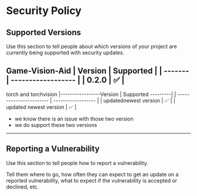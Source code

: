 # Security Policy

## Supported Versions

Use this section to tell people about which versions of your project are
currently being supported with security updates.

Game-Vision-Aid
| Version | Supported          |
| ------- | ------------------ |
| 0.2.0   | :white_check_mark: |
---------------------------------


torch and torchvision
|-----------------Version | Supported ---------|
| ----------------------- | ------------------ |
| updatednewest version   | :white_check_mark: |
| updated newest version  | :white_check_mark: |

- we know there is an issue with those two version
- we do support these two versions
---------------------------------


## Reporting a Vulnerability

Use this section to tell people how to report a vulnerability.

Tell them where to go, how often they can expect to get an update on a
reported vulnerability, what to expect if the vulnerability is accepted or
declined, etc.

